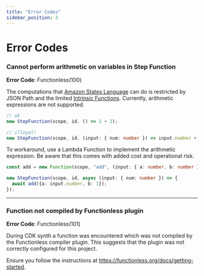 ```yaml
---
title: "Error Codes"
sidebar_position: 3
---
```


# Error Codes

### Cannot perform arithmetic on variables in Step Function

__Error Code__: Functionless(100)

The computations that [Amazon States Language](https://docs.aws.amazon.com/step-functions/latest/dg/concepts-amazon-states-language.html)
can do is restricted by JSON Path and the limited [Intrinsic Functions](https://docs.aws.amazon.com/step-functions/latest/dg/amazon-states-language-intrinsic-functions.html). Currently, arithmetic expressions are not supported.
```ts
// ok
new StepFunction(scope, id, () => 1 + 2);

// illegal!
new StepFunction(scope, id, (input: { num: number }) => input.number + 1);
```

To workaround, use a Lambda Function to implement the arithmetic expression. Be aware that this comes with added cost and operational risk.

```ts
const add = new Function(scope, "add", (input: { a: number, b: number }) => input.a + input.b);

new StepFunction(scope, id, async (input: { num: number }) => {
  await add({a: input.number, b: 1});
});
```

___

### Function not compiled by Functionless plugin

__Error Code__: Functionless(101)

During CDK synth a function was encountered which was not compiled by the Functionless compiler plugin.
This suggests that the plugin was not correctly configured for this project.

Ensure you follow the instructions at https://functionless.org/docs/getting-started.
